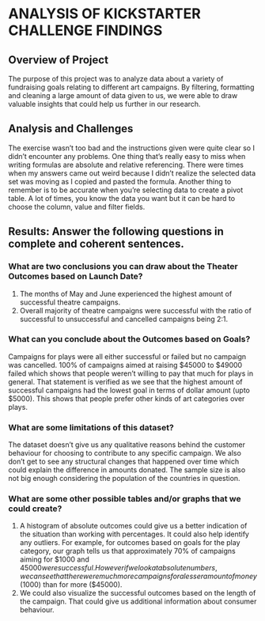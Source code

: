 # ANALYSIS OF KICKSTARTER CHALLENGE FINDINGS
## Overview of Project
The purpose of this project was to analyze data about a variety of fundraising goals relating to different art campaigns. By filtering, formatting and cleaning a large amount of data given to us, we were able to draw valuable insights that could help us further in our research. 
## Analysis and Challenges
The exercise wasn’t too bad and the instructions given were quite clear so I didn’t encounter any problems.  One thing that’s really easy to miss when writing formulas are absolute and relative referencing. There were times when my answers came out weird because I didn’t realize the selected data set was moving as I copied and pasted the formula. Another thing to remember is to be accurate when you’re selecting data to create a pivot table. A lot of times, you know the data you want but it can be hard to choose the column, value and filter fields. 
## Results: Answer the following questions in complete and coherent sentences.
### What are two conclusions you can draw about the Theater Outcomes based on Launch Date?
1. The months of May and June experienced the highest amount of successful theatre campaigns. 
2. Overall majority of theatre campaigns were successful with the ratio of successful to unsuccessful and cancelled campaigns being 2:1.
### What can you conclude about the Outcomes based on Goals?
Campaigns for plays were all either successful or failed but no campaign was cancelled. 100% of campaigns aimed at raising $45000 to $49000 failed which shows that people weren’t willing to pay that much for plays in general. That statement is verified as we see that the highest amount of successful campaigns had the lowest goal in terms of dollar amount (upto $5000). This shows that people prefer other kinds of art categories over plays.
### What are some limitations of this dataset?
The dataset doesn’t give us any qualitative reasons behind the customer behaviour for choosing to contribute to any specific campaign. We also don’t get to see any structural changes that happened over time which could explain the difference in amounts donated. The sample size is also not big enough considering the population of the countries in question. 
### What are some other possible tables and/or graphs that we could create?
1. A histogram of absolute outcomes could give us a better indication of the situation than working with percentages. It could also help identify any outliers. For example, for outcomes based on goals for the play category, our graph tells us that approximately 70% of campaigns aiming for $1000 and $45000 were successful. However if we look at absolute numbers, we can see that there were much more campaigns for a lesser amount of money ($1000) than for more ($45000).
2. We could also visualize the successful outcomes based on the length of the campaign. That could give us additional information about consumer behaviour. 
